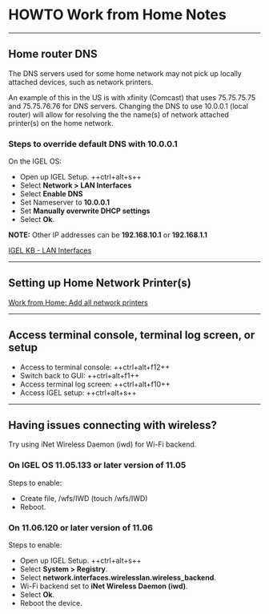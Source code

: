# HOWTO Work from Home Notes

-----

## Home router DNS

The DNS servers used for some home network may not pick up locally attached devices, such as network printers.

An example of this in the US is with xfinity (Comcast) that uses 75.75.75.75 and 75.75.76.76 for DNS servers. Changing the DNS to use 10.0.0.1 (local router) will allow for resolving the the name(s) of network attached printer(s) on the home network.

### Steps to override default DNS with 10.0.0.1

On the IGEL OS:

 - Open up IGEL Setup. ++ctrl+alt+s++
 - Select **Network > LAN Interfaces**
 - Select **Enable DNS**
 - Set Nameserver to **10.0.0.1**
 - Set **Manually overwrite DHCP settings**
 - Select **Ok**.


**NOTE:** Other IP addresses can be **192.168.10.1** or **192.168.1.1**

[IGEL KB - LAN Interfaces](https://kb.igel.com/igelos-11.08.200/en/lan-interfaces-69178031.html)

-----

## Setting up Home Network Printer(s)

[Work from Home: Add all network printers](https://github.com/IGEL-Community/IGEL-Custom-Partitions/tree/master/CP_Source/Tools_Drivers/WFH-Add-Network-Printers)

-----

## Access terminal console, terminal log screen, or setup

- Access to terminal console: ++ctrl+alt+f12++
- Switch back to GUI: ++ctrl+alt+f1++
- Access terminal log screen: ++ctrl+alt+f10++
- Access IGEL setup: ++ctrl+alt+s++

-----

## Having issues connecting with wireless?

Try using iNet Wireless Daemon (iwd) for Wi-Fi backend.

### On IGEL OS 11.05.133 or later version of 11.05

Steps to enable:

  - Create file, /wfs/IWD (touch /wfs/IWD)
  - Reboot.

### On 11.06.120 or later version of 11.06

Steps to enable:

  - Open up IGEL Setup. ++ctrl+alt+s++
  - Select **System > Registry**.
  - Select **network.interfaces.wirelesslan.wireless_backend**.
  - Wi-Fi backend set to **iNet Wireless Daemon (iwd)**.
  - Select **Ok**.
  - Reboot the device.
